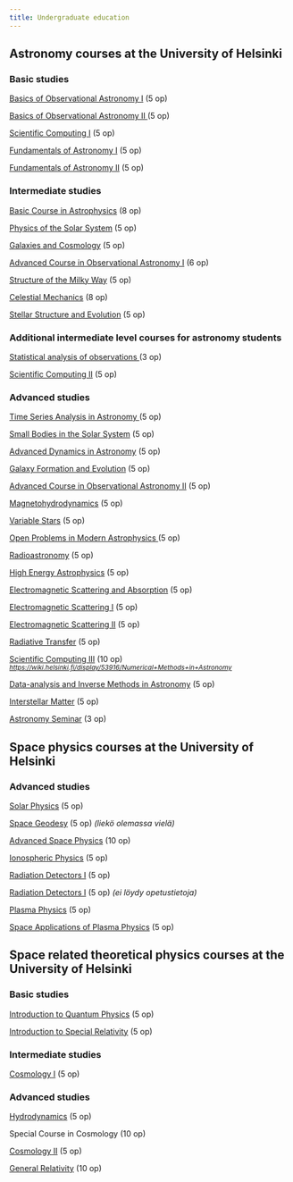```yaml
---
title: Undergraduate education
---
```


## Astronomy courses at the University of Helsinki

### Basic studies  

[Basics of Observational Astronomy I](http://www.helsinki.fi/~jetsu/htt/httindex.html) (5 op)

[Basics of Observational Astronomy II ](https://wiki.helsinki.fi/pages/viewpage.action?pageId=142447255) (5 op)

[Scientific Computing I](http://www.helsinki.fi/~jetsu/tila/tilaindex.html) (5 op)

[Fundamentals of Astronomy I](https://moodle.helsinki.fi/course/view.php?id=2468) (5 op)

[Fundamentals of Astronomy II](https://moodle.helsinki.fi/course/view.php?id=7134) (5 op)

### Intermediate studies  

[Basic Course in Astrophysics](https://wiki.helsinki.fi/display/astjourn/Astrofysiikan+peruskurssi) (8 op)

[Physics of the Solar System](https://weboodi.helsinki.fi/hy/opintjakstied.jsp?html=1&Kieli=1&Tunniste=53923) (5 op)

[Galaxies and Cosmology](https://wiki.helsinki.fi/display/Galaksitjakosmologia/Galaksit+ja+kosmologia) (5 op)

[Advanced Course in Observational Astronomy I](https://weboodi.helsinki.fi/hy/opintjakstied.jsp?html=1&Kieli=1&Tunniste=53858) (6 op)

[Structure of the Milky Way](https://wiki.helsinki.fi/display/astjourn/Linnunradan+rakenne) (5 op)

[Celestial Mechanics](https://weboodi.helsinki.fi/hy/opintjakstied.jsp?html=1&Kieli=1&Tunniste=53922) (8 op)

[Stellar Structure and Evolution](https://wiki.helsinki.fi/pages/viewpage.action?pageId=63741925) (5 op)

### Additional intermediate level courses for astronomy students

[Statistical analysis of observations ](https://weboodi.helsinki.fi/hy/opintjakstied.jsp?html=1&Kieli=1&Tunniste=53602) (3 op)

[Scientific Computing II](http://www.courses.physics.helsinki.fi/fys/tilaII/) (5 op)

### Advanced studies 

[Time Series Analysis in Astronomy  ](http://www.helsinki.fi/~jetsu/time1/time1.html) (5 op)

[Small Bodies in the Solar System](http://wiki.helsinki.fi/display/PSR/Comets) (5 op)

[Advanced Dynamics in Astronomy](https://wiki.helsinki.fi/display/astjourn/Advanced+dynamics) (5 op)

[Galaxy Formation and Evolution](https://wiki.helsinki.fi/display/astjourn/Galaxy+formation+and+evolution) (5 op)

[Advanced Course in Observational Astronomy II](https://weboodi.helsinki.fi/hy/opintjakstied.jsp?html=1&Kieli=1&Tunniste=53941) (5 op)

[Magnetohydrodynamics](https://wiki.helsinki.fi/pages/viewpage.action?pageId=35244402) (5 op)

[Variable Stars](http://www.helsinki.fi/~jetsu/vars/vars.html) (5 op)

[Open Problems in Modern Astrophysics ](https://wiki.helsinki.fi/display/astjourn/Open+Problems+in+Modern+Astrophysics) (5 op)

[Radioastronomy](https://weboodi.helsinki.fi/hy/opintjakstied.jsp?html=1&Kieli=1&Tunniste=53854) (5 op)

[High Energy Astrophysics](https://weboodi.helsinki.fi/hy/opintjakstied.jsp?html=1&Kieli=1&Tunniste=53833) (5 op)

[Electromagnetic Scattering and Absorption](https://weboodi.helsinki.fi/hy/opintjakstied.jsp?html=1&Kieli=1&Tunniste=53919) (5 op)

[Electromagnetic Scattering I](http://wiki.helsinki.fi/display/53919/Electromagnetic+Scattering+I) (5 op)

[Electromagnetic Scattering II](http://wiki.helsinki.fi/display/53825/Electromagnetic+Scattering+II) (5 op)

[Radiative Transfer](http://wiki.helsinki.fi/display/AstroRT/Home) (5 op)

[Scientific Computing III](http://beam.acclab.helsinki.fi/~aakurone/tl3/) (10 op)  
<small>*<https://wiki.helsinki.fi/display/53916/Numerical+Methods+in+Astronomy>*</small>

[Data-analysis and Inverse Methods in Astronomy](http://wiki.helsinki.fi/display/53834/Data-analysis+and+Inverse+Methods+in+Astronomy%2C+spring+2014) (5 op)

[Interstellar Matter](https://moodle.helsinki.fi/course/view.php?id=10006) (5 op)

[Astronomy Seminar](https://wiki.helsinki.fi/display/astjourn/Astrophysics+seminar) (3 op)


## Space physics courses at the University of Helsinki

### Advanced studies 

[Solar Physics](http://www.courses.physics.helsinki.fi/teor/solphys/) (5 op)

[Space Geodesy](https://weboodi.helsinki.fi/hy/opintjakstied.jsp?html=1&Kieli=1&Tunniste=535110) (5 op)
*(liekö olemassa vielä)*

[Advanced Space Physics](http://theory.physics.helsinki.fi/~plasma_jatko/) (10 op)

[Ionospheric Physics](https://weboodi.helsinki.fi/hy/opintjakstied.jsp?html=1&Kieli=1&Tunniste=53752) (5 op)

[Radiation Detectors I](https://weboodi.helsinki.fi/hy/opintjakstied.jsp?html=1&Kieli=1&Tunniste=53261) (5 op)

[Radiation Detectors I](https://weboodi.helsinki.fi/hy/opintjakstied.jsp?html=1&Kieli=1&Tunniste=53263) (5 op)
*(ei löydy opetustietoja)*

[Plasma Physics](http://theory.physics.helsinki.fi/~plasma/) (5 op)

[Space Applications of Plasma Physics](http://theory.physics.helsinki.fi/~plasma/) (5 op)


## Space related theoretical physics courses at the University of Helsinki

### Basic studies  

[Introduction to Quantum Physics](http://www.courses.physics.helsinki.fi/teor/kfp/) (5 op)

[Introduction to Special Relativity](http://www.courses.physics.helsinki.fi/teor/stp/) (5 op)

### Intermediate studies  

[Cosmology I](http://theory.physics.helsinki.fi/~cosmology/) (5 op)

### Advanced studies 

[Hydrodynamics](http://theory.physics.helsinki.fi/~hydro/) (5 op)

Special Course in Cosmology (10 op)

[Cosmology II](http://theory.physics.helsinki.fi/~cosmology/) (5 op)

[General Relativity](http://theory.physics.helsinki.fi/~genrel/) (10 op)

<!--

## Courses

$course_undergrad_tags$

$for(undergrad_courses)$
- [$title$]($url$) $if(tags)$ ($tags$) $endif$
$endfor$

## BSc Thesis topics

$for(bsc_topics)$
- [$title$]($url$) $if(tags)$ ($tags$) $endif$
$endfor$

## MSc Thesis topics

$for(msc_topics)$
- [$title$]($url$) $if(tags)$ ($tags$) $endif$
$endfor$

-->
